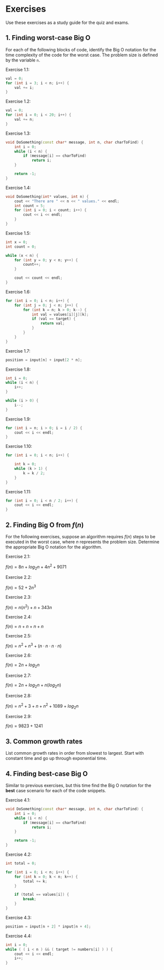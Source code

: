 # Exercises

Use these exercises as a study guide for the quiz and exams.

## 1. Finding worst-case Big O

For each of the following blocks of code, identify the Big O notation for the time complexity of the code for the worst case. The problem size is defined by the variable `n`.

Exercise 1.1:

```cpp
val = 0;
for (int i = 3; i < n; i++) {
    val += i;
}
```

Exercise 1.2:

```cpp
val = 0;
for (int i = 0; i < 20; i++) {
    val += n;
}
```

Exercise 1.3:

```cpp
void DoSomething(const char* message, int n, char charToFind) {
    int i = 0;
    while (i < n) {
        if (message[i] == charToFind)
            return i;
    }

    return -1;
}
```

Exercise 1.4:

```cpp
void DoSomething(int* values, int n) {
    cout << "There are " << n << " values." << endl;
    int count = 5;
    for (int i = 0; i < count; i++) {
        cout << i << endl;
    }
}
```

Exercise 1.5:

```cpp
int x = 0;
int count = 0;

while (x < n) {
    for (int y = 0; y < n; y++) {
        count++;
    }

    cout << count << endl;
}
```

Exercise 1.6:

```cpp
for (int i = 0; i < n; i++) {
    for (int j = 0; j < n; j++) {
        for (int k = n; k > 0; k--) {
            int val = values[i][j][k];
            if (val == target) {
                return val;
            }
        }
    }
}
```

Exercise 1.7:

```cpp
position = input[n] + input[2 * n];
```

Exercise 1.8:

```cpp
int i = 0;
while (i < n) {
    i++;
}

while (i > 0) {
    i--;
}
```

Exercise 1.9:

```cpp
for (int i = n; i > 0; i = i / 2) {
    cout << i << endl;
}
```

Exercise 1.10:

```cpp
for (int i = 0; i < n; i++) {

    int k = 0;
    while (k > 1) {
        k = k / 2;
    }
}
```

Exercise 1.11:

```cpp
for (int i = 0; i < n / 2; i++) {
    cout << i << endl;
}
```

## 2. Finding Big O from $f(n)$

For the following exercises, suppose an algorithm requires $f(n)$ steps to be executed in the worst case, where $n$ represents the problem size. Determine the appropriate Big O notation for the algorithm.

Exercise 2.1:

$f(n) = 8n + log_2n + 4n^2 + 9071$

Exercise 2.2:

$f(n) = 52 + 2n^3$

Exercise 2.3:

$f(n) = n(n^2) + n + 343n$

Exercise 2.4:

$f(n) = n + n + n + n$

Exercise 2.5:

$f(n) = n^2 + n^3 + (n \cdot n \cdot n \cdot n)$

Exercise 2.6:

$f(n) = 2n + log_2 n$

Exercise 2.7:

$f(n) = 2n + log_2 n + n(log_2n)$

Exercise 2.8:

$f(n) = n^2 + 3 + n + n^2 + 1089 + log_2 n$

Exercise 2.9:

$f(n) = 9823 + 1241$

## 3. Common growth rates

List common growth rates in order from slowest to largest. Start with constant time and go up through exponential time.

## 4. Finding best-case Big O

Similar to previous exercises, but this time find the Big O notation for the **best** case scenario for each of the code snippets.

Exercise 4.1:

```cpp
void DoSomething(const char* message, int n, char charToFind) {
    int i = 0;
    while (i < n) {
        if (message[i] == charToFind)
            return i;
    }

    return -1;
}
```

Exercise 4.2:

```cpp
int total = 0;

for (int i = 0; i < n; i++) {
    for (int k = 0; k < n; k++) {
        total += k;
    }

    if (total == values[i]) {
        break;
    }
}
```

Exercise 4.3:

```cpp
position = input[n + 2] * input[n + 4];
```

Exercise 4.4:

```cpp
int i = 0;
while ( ( i < n ) && ( target != numbers[i] ) ) {
    cout << i << endl;
    i++;
}
```
